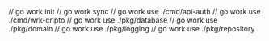 
// go work init
// go work sync
// go work use ./cmd/api-auth
// go work use ./cmd/wrk-cripto
// go work use ./pkg/database
// go work use ./pkg/domain
// go work use ./pkg/logging
// go work use ./pkg/repository
